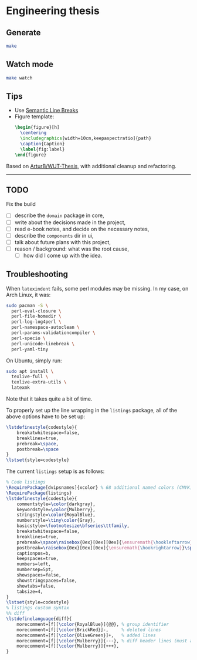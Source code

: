 # Engineering thesis

## Generate

```sh
make
```

## Watch mode

```sh
make watch
```

## Tips

- Use [Semantic Line Breaks](https://sembr.org/)
- Figure template:
  ```latex
  \begin{figure}[h]
    \centering
    \includegraphics[width=10cm,keepaspectratio]{path}
    \caption{Caption}
    \label{fig:label}
  \end{figure}
  ```

Based on [ArturB/WUT-Thesis](https://github.com/ArturB/WUT-Thesis),
with additional cleanup and refactoring.

---

## TODO

Fix the build

- [ ] describe the `domain` package in core,
- [ ] write about the decisions made in the project,
- [ ] read e-book notes, and decide on the necessary notes,
- [ ] describe the `components` dir in ui,
- [ ] talk about future plans with this project,
- [ ] reason / background: what was the root cause,
  - [ ] how did I come up with the idea.

## Troubleshooting

When `latexindent` fails, some perl modules may be missing.
In my case, on Arch Linux, it was:

```sh
sudo pacman -S \
  perl-eval-closure \
  perl-file-homedir \
  perl-log-log4perl \
  perl-namespace-autoclean \
  perl-params-validationcompiler \
  perl-specio \
  perl-unicode-linebreak \
  perl-yaml-tiny
```

On Ubuntu, simply run:

```sh
sudo apt install \
  texlive-full \
  texlive-extra-utils \
  latexmk
```

Note that it takes quite a bit of time.

To properly set up the line wrapping in the `listings` package,
all of the above options have to be set up:

```latex
\lstdefinestyle{codestyle}{
    breakatwhitespace=false,
    breaklines=true,
    prebreak=\space,
    postbreak=\space
}
\lstset{style=codestyle}
```

The current `listings` setup is as follows:

```latex
% Code listings
\RequirePackage[dvipsnames]{xcolor} % 68 additional named colors (CMYK)
\RequirePackage{listings}
\lstdefinestyle{codestyle}{
    commentstyle=\color{darkgray},
    keywordstyle=\color{Mulberry},
    stringstyle=\color{RoyalBlue},
    numberstyle=\tiny\color{Gray},
    basicstyle=\footnotesize\bfseries\ttfamily,
    breakatwhitespace=false,
    breaklines=true,
    prebreak=\space\raisebox{0ex}[0ex][0ex]{\ensuremath{\hookleftarrow}},
    postbreak=\raisebox{0ex}[0ex][0ex]{\ensuremath{\hookrightarrow}}\space,
    captionpos=b,
    keepspaces=true,
    numbers=left,
    numbersep=5pt,
    showspaces=false,
    showstringspaces=false,
    showtabs=false,
    tabsize=4,
}
\lstset{style=codestyle}
% listings custom syntax
%% diff
\lstdefinelanguage{diff}{
    morecomment=[f][\color{RoyalBlue}]{@@}, % group identifier
    morecomment=[f][\color{BrickRed}]-,     % deleted lines
    morecomment=[f][\color{OliveGreen}]+,   % added lines
    morecomment=[f][\color{Mulberry}]{---}, % diff header lines (must appear after +,-)
    morecomment=[f][\color{Mulberry}]{+++},
}
```
